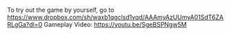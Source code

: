 To try out the game by yourself, go to https://www.dropbox.com/sh/waxb1qgclsd1vqd/AAAmyAzUUmyA01SdT6ZARLgGa?dl=0
Gameplay Video: https://youtu.be/SgeBSPNgw5M
